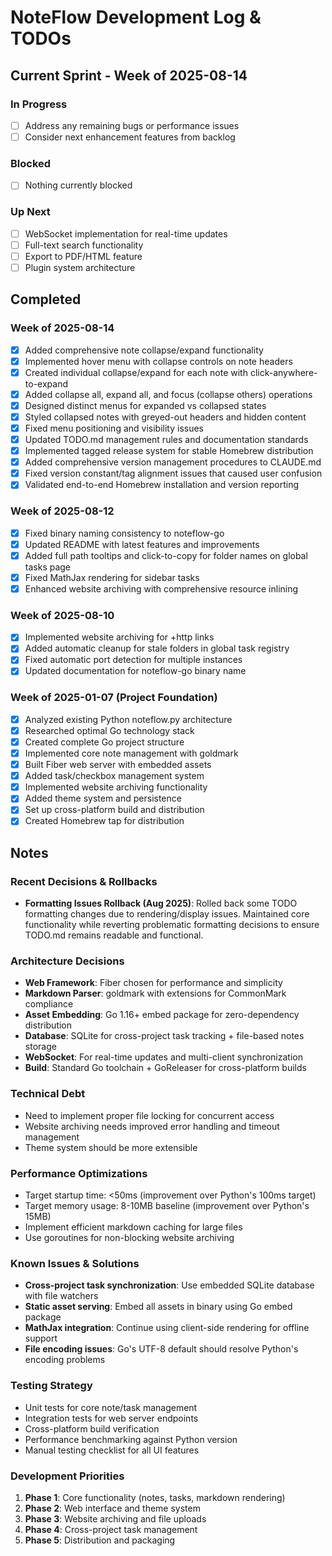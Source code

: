 # NoteFlow Development Log & TODOs

## Current Sprint - Week of 2025-08-14

### In Progress
- [ ] Address any remaining bugs or performance issues
- [ ] Consider next enhancement features from backlog

### Blocked
- [ ] Nothing currently blocked

### Up Next
- [ ] WebSocket implementation for real-time updates
- [ ] Full-text search functionality
- [ ] Export to PDF/HTML feature
- [ ] Plugin system architecture

## Completed

### Week of 2025-08-14
- [x] Added comprehensive note collapse/expand functionality
- [x] Implemented hover menu with collapse controls on note headers
- [x] Created individual collapse/expand for each note with click-anywhere-to-expand
- [x] Added collapse all, expand all, and focus (collapse others) operations
- [x] Designed distinct menus for expanded vs collapsed states
- [x] Styled collapsed notes with greyed-out headers and hidden content
- [x] Fixed menu positioning and visibility issues
- [x] Updated TODO.md management rules and documentation standards
- [x] Implemented tagged release system for stable Homebrew distribution
- [x] Added comprehensive version management procedures to CLAUDE.md
- [x] Fixed version constant/tag alignment issues that caused user confusion
- [x] Validated end-to-end Homebrew installation and version reporting

### Week of 2025-08-12
- [x] Fixed binary naming consistency to noteflow-go
- [x] Updated README with latest features and improvements
- [x] Added full path tooltips and click-to-copy for folder names on global tasks page
- [x] Fixed MathJax rendering for sidebar tasks
- [x] Enhanced website archiving with comprehensive resource inlining

### Week of 2025-08-10  
- [x] Implemented website archiving for +http links
- [x] Added automatic cleanup for stale folders in global task registry
- [x] Fixed automatic port detection for multiple instances
- [x] Updated documentation for noteflow-go binary name

### Week of 2025-01-07 (Project Foundation)
- [x] Analyzed existing Python noteflow.py architecture
- [x] Researched optimal Go technology stack  
- [x] Created complete Go project structure
- [x] Implemented core note management with goldmark
- [x] Built Fiber web server with embedded assets
- [x] Added task/checkbox management system
- [x] Implemented website archiving functionality
- [x] Added theme system and persistence
- [x] Set up cross-platform build and distribution
- [x] Created Homebrew tap for distribution

## Notes

### Recent Decisions & Rollbacks
- **Formatting Issues Rollback (Aug 2025)**: Rolled back some TODO formatting changes due to rendering/display issues. Maintained core functionality while reverting problematic formatting decisions to ensure TODO.md remains readable and functional.

### Architecture Decisions
- **Web Framework**: Fiber chosen for performance and simplicity
- **Markdown Parser**: goldmark with extensions for CommonMark compliance
- **Asset Embedding**: Go 1.16+ embed package for zero-dependency distribution
- **Database**: SQLite for cross-project task tracking + file-based notes storage
- **WebSocket**: For real-time updates and multi-client synchronization
- **Build**: Standard Go toolchain + GoReleaser for cross-platform builds

### Technical Debt
- Need to implement proper file locking for concurrent access
- Website archiving needs improved error handling and timeout management
- Theme system should be more extensible

### Performance Optimizations
- Target startup time: <50ms (improvement over Python's 100ms target)
- Target memory usage: 8-10MB baseline (improvement over Python's 15MB)
- Implement efficient markdown caching for large files
- Use goroutines for non-blocking website archiving

### Known Issues & Solutions
- **Cross-project task synchronization**: Use embedded SQLite database with file watchers
- **Static asset serving**: Embed all assets in binary using Go embed package
- **MathJax integration**: Continue using client-side rendering for offline support
- **File encoding issues**: Go's UTF-8 default should resolve Python's encoding problems

### Testing Strategy
- Unit tests for core note/task management
- Integration tests for web server endpoints
- Cross-platform build verification
- Performance benchmarking against Python version
- Manual testing checklist for all UI features

### Development Priorities
1. **Phase 1**: Core functionality (notes, tasks, markdown rendering)
2. **Phase 2**: Web interface and theme system
3. **Phase 3**: Website archiving and file uploads
4. **Phase 4**: Cross-project task management
5. **Phase 5**: Distribution and packaging